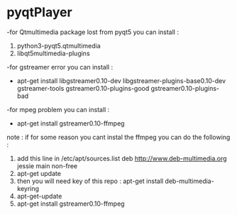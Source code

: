 # pyqtPlayer
-for Qtmultimedia package lost from pyqt5 you can install :
  1. python3-pyqt5.qtmultimedia
  2. libqt5multimedia-plugins

-for gstreamer error you can install :
  * apt-get install libgstreamer0.10-dev libgstreamer-plugins-base0.10-dev gstreamer-tools gstreamer0.10-plugins-good gstreamer0.10-plugins-bad

-for mpeg problem you can install :
  * apt-get install gstreamer0.10-ffmpeg

note : if for some reason you cant instal the ffmpeg you can do the following :
  1. add this line in /etc/apt/sources.list
      deb http://www.deb-multimedia.org jessie main non-free
  2. apt-get update
  3. then you will need key of this repo :
      apt-get install deb-multimedia-keyring
  4. apt-get-update
  5. apt-get install gstreamer0.10-ffmpeg
